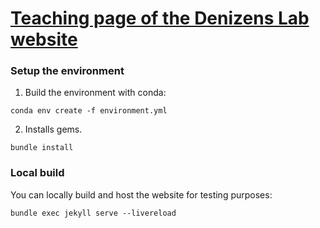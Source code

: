 # [Teaching page of the Denizens Lab website](https://denizenslab.github.io/teaching/)


### Setup the environment
1. Build the environment with conda:
```
conda env create -f environment.yml
```
2. Installs gems.
```
bundle install
```

### Local build
You can locally build and host the website for testing purposes:
```
bundle exec jekyll serve --livereload
```